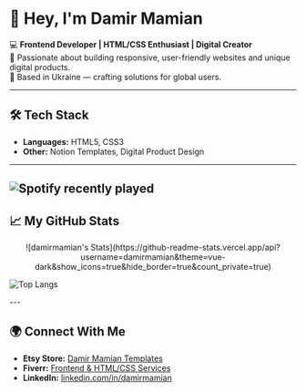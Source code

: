 # 👋 Hey, I'm Damir Mamian

💻 **Frontend Developer | HTML/CSS Enthusiast | Digital Creator**  
🚀 Passionate about building responsive, user-friendly websites and unique digital products.  
📍 Based in Ukraine — crafting solutions for global users.  

---

## 🛠 Tech Stack
- **Languages:** HTML5, CSS3
- **Other:** Notion Templates, Digital Product Design

---
![Spotify recently played](https://spotify-recently-played-readme.vercel.app/api?user=31wkfao2fexbtyivjxib3mbgyohm)
---

## 📈 My GitHub Stats
<p align="center">
![damirmamian's Stats](https://github-readme-stats.vercel.app/api?username=damirmamian&theme=vue-dark&show_icons=true&hide_border=true&count_private=true)

![Top Langs](https://github-readme-stats.vercel.app/api/top-langs/?username=damirmamian&theme=vue-dark&layout=compact&hide_border=true)
</p>
---

## 🌍 Connect With Me
- **Etsy Store:** [Damir Mamian Templates](https://www.etsy.com/shop/DamirMamian)
- **Fiverr:** [Frontend & HTML/CSS Services](https://www.fiverr.com/damirr07?public_mode=true)
- **LinkedIn:** [linkedin.com/in/damirmamian](https://www.linkedin.com/in/damir-mamian-999335250/)
